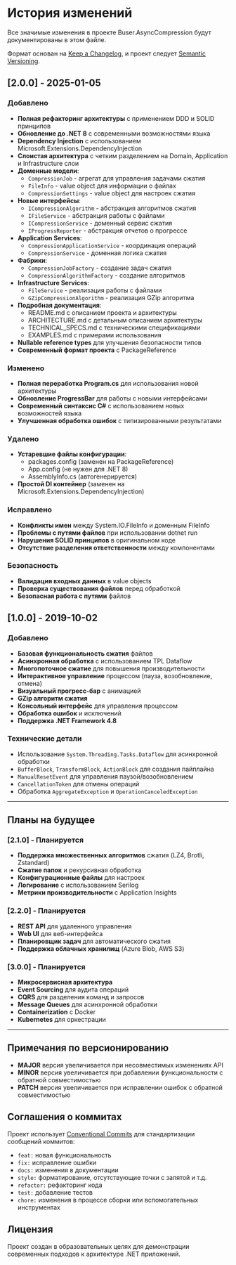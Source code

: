 # История изменений

Все значимые изменения в проекте Buser.AsyncCompression будут документированы в этом файле.

Формат основан на [Keep a Changelog](https://keepachangelog.com/en/1.0.0/),
и проект следует [Semantic Versioning](https://semver.org/spec/v2.0.0.html).

## [2.0.0] - 2025-01-05

### Добавлено
- **Полная рефакторинг архитектуры** с применением DDD и SOLID принципов
- **Обновление до .NET 8** с современными возможностями языка
- **Dependency Injection** с использованием Microsoft.Extensions.DependencyInjection
- **Слоистая архитектура** с четким разделением на Domain, Application и Infrastructure слои
- **Доменные модели**:
  - `CompressionJob` - агрегат для управления задачами сжатия
  - `FileInfo` - value object для информации о файлах
  - `CompressionSettings` - value object для настроек сжатия
- **Новые интерфейсы**:
  - `ICompressionAlgorithm` - абстракция алгоритмов сжатия
  - `IFileService` - абстракция работы с файлами
  - `ICompressionService` - доменный сервис сжатия
  - `IProgressReporter` - абстракция отчетов о прогрессе
- **Application Services**:
  - `CompressionApplicationService` - координация операций
  - `CompressionService` - доменная логика сжатия
- **Фабрики**:
  - `CompressionJobFactory` - создание задач сжатия
  - `CompressionAlgorithmFactory` - создание алгоритмов
- **Infrastructure Services**:
  - `FileService` - реализация работы с файлами
  - `GZipCompressionAlgorithm` - реализация GZip алгоритма
- **Подробная документация**:
  - README.md с описанием проекта и архитектуры
  - ARCHITECTURE.md с детальным описанием архитектуры
  - TECHNICAL_SPECS.md с техническими спецификациями
  - EXAMPLES.md с примерами использования
- **Nullable reference types** для улучшения безопасности типов
- **Современный формат проекта** с PackageReference

### Изменено
- **Полная переработка Program.cs** для использования новой архитектуры
- **Обновление ProgressBar** для работы с новыми интерфейсами
- **Современный синтаксис C#** с использованием новых возможностей языка
- **Улучшенная обработка ошибок** с типизированными результатами

### Удалено
- **Устаревшие файлы конфигурации**:
  - packages.config (заменен на PackageReference)
  - App.config (не нужен для .NET 8)
  - AssemblyInfo.cs (автогенерируется)
- **Простой DI контейнер** (заменен на Microsoft.Extensions.DependencyInjection)

### Исправлено
- **Конфликты имен** между System.IO.FileInfo и доменным FileInfo
- **Проблемы с путями файлов** при использовании dotnet run
- **Нарушения SOLID принципов** в оригинальном коде
- **Отсутствие разделения ответственности** между компонентами

### Безопасность
- **Валидация входных данных** в value objects
- **Проверка существования файлов** перед обработкой
- **Безопасная работа с путями** файлов

## [1.0.0] - 2019-10-02

### Добавлено
- **Базовая функциональность сжатия** файлов
- **Асинхронная обработка** с использованием TPL Dataflow
- **Многопоточное сжатие** для повышения производительности
- **Интерактивное управление** процессом (пауза, возобновление, отмена)
- **Визуальный прогресс-бар** с анимацией
- **GZip алгоритм сжатия**
- **Консольный интерфейс** для управления процессом
- **Обработка ошибок** и исключений
- **Поддержка .NET Framework 4.8**

### Технические детали
- Использование `System.Threading.Tasks.Dataflow` для асинхронной обработки
- `BufferBlock`, `TransformBlock`, `ActionBlock` для создания пайплайна
- `ManualResetEvent` для управления паузой/возобновлением
- `CancellationToken` для отмены операций
- Обработка `AggregateException` и `OperationCanceledException`

---

## Планы на будущее

### [2.1.0] - Планируется
- **Поддержка множественных алгоритмов** сжатия (LZ4, Brotli, Zstandard)
- **Сжатие папок** и рекурсивная обработка
- **Конфигурационные файлы** для настроек
- **Логирование** с использованием Serilog
- **Метрики производительности** с Application Insights

### [2.2.0] - Планируется
- **REST API** для удаленного управления
- **Web UI** для веб-интерфейса
- **Планировщик задач** для автоматического сжатия
- **Поддержка облачных хранилищ** (Azure Blob, AWS S3)

### [3.0.0] - Планируется
- **Микросервисная архитектура**
- **Event Sourcing** для аудита операций
- **CQRS** для разделения команд и запросов
- **Message Queues** для асинхронной обработки
- **Containerization** с Docker
- **Kubernetes** для оркестрации

---

## Примечания по версионированию

- **MAJOR** версия увеличивается при несовместимых изменениях API
- **MINOR** версия увеличивается при добавлении функциональности с обратной совместимостью
- **PATCH** версия увеличивается при исправлении ошибок с обратной совместимостью

## Соглашения о коммитах

Проект использует [Conventional Commits](https://www.conventionalcommits.org/) для стандартизации сообщений коммитов:

- `feat:` новая функциональность
- `fix:` исправление ошибки
- `docs:` изменения в документации
- `style:` форматирование, отсутствующие точки с запятой и т.д.
- `refactor:` рефакторинг кода
- `test:` добавление тестов
- `chore:` изменения в процессе сборки или вспомогательных инструментах

## Лицензия

Проект создан в образовательных целях для демонстрации современных подходов к архитектуре .NET приложений.
